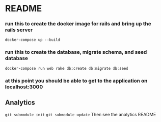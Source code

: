 # README

### run this to create the docker image for rails and bring up the rails server
`docker-compose up --build`

### run this to create the database, migrate schema, and seed database
`docker-compose run web rake db:create db:migrate db:seed`

### at this point you should be able to get to the application on localhost:3000

## Analytics
`git submodule init`
`git submodule update`
Then see the analytics README
